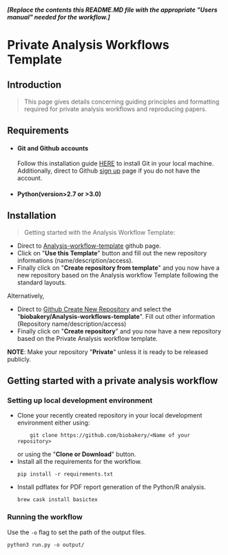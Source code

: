 ##### [Replace the contents this README.MD file with the appropriate "Users manual" needed for the workflow.]  
   
# Private Analysis Workflows Template

## Introduction

> This page gives details concerning guiding principles and formatting required for private analysis workflows and reproducing papers. 

## Requirements
- #### Git and Github accounts
    Follow this installation guide [HERE](https://git-scm.com/book/en/v2/Getting-Started-Installing-Git) to install Git in your local machine. Additionally, direct to Github [sign up](https://github.com/join?source=header-home) page if you do not have the account. 

- #### Python(version>2.7 or >3.0)
     
## Installation

> Getting started with the Analysis Workflow Template: 
- Direct to [Analysis-workflow-template](https://github.com/biobakery/Analysis-workflows-template) github page. 
- Click on "**Use this Template**" button and fill out the new repository informations (name/description/access). 
- Finally click on "**Create repository from template**" and you now have a new repository based on the Analysis workflow Template following the standard layouts. 

Alternatively, 
- Direct to [Github Create New Repository](https://github.com/organizations/biobakery/repositories/new) and select the "**biobakery/Analysis-workflows-template**". Fill out other information (Repository name/description/access)
- Finally click on "**Create repository**" and you now have a new repository based on the Private Analysis workflow template. 

**NOTE**: Make your repository "**Private**" unless it is ready to be released publicly.

## Getting started with a private analysis workflow 
### Setting up local development environment
- Clone your recently created repository in your local development environment either using:
    ``` 
        git clone https://github.com/biobakery/<Name of your repository>
    ```
    or using the "**Clone or Download**" button. 
- Install all the requirements for the workflow.
    ```
    pip install -r requirements.txt
    ```
- Install pdflatex for PDF report generation of the Python/R analysis. 
    ``` 
    brew cask install basictex 
    ```
### Running the workflow
Use the `-o` flag to set the path of the output files. 
``` 
python3 run.py -o output/    
```
